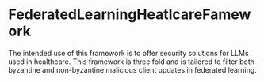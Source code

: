 # FederatedLearningHeatlcareFamework
The intended use of this framework is to offer security solutions for LLMs used in healthcare. This framework is three fold and is tailored to filter both byzantine and non-byzantine malicious client updates in federated learning. 
